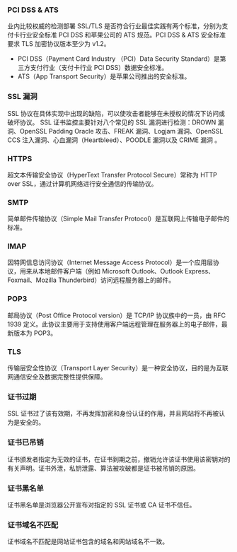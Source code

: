 ### PCI DSS & ATS

业内比较权威的检测部署 SSL/TLS 是否符合行业最佳实践有两个标准，分别为支付卡行业安全标准 PCI DSS 和苹果公司的 ATS 规范。PCI DSS & ATS 安全标准要求 TLS 加密协议版本至少为 v1.2。
- PCI DSS（Payment Card Industry （PCI）Data Security Standard）是第三方支付行业（支付卡行业 PCI DSS）数据安全标准。
- ATS（App Transport Security）是苹果公司推出的安全标准。

### SSL 漏洞

SSL 协议在具体实现中出现的缺陷，可以使攻击者能够在未授权的情况下访问或破坏协议。
SSL 证书监控主要针对八个常见的 SSL 漏洞进行检测：DROWN 漏洞、OpenSSL Padding Oracle 攻击、FREAK 漏洞、Logjam 漏洞、OpenSSL CCS 注入漏洞、心血漏洞（Heartbleed）、POODLE 漏洞以及 CRIME 漏洞 。

### HTTPS

超文本传输安全协议（HyperText Transfer Protocol Secure）常称为 HTTP over SSL，通过计算机网络进行安全通信的传输协议。

### SMTP

简单邮件传输协议（Simple Mail Transfer Protocol）是互联网上传输电子邮件的标准。

### IMAP

因特网信息访问协议（Internet Message Access Protocol）是一个应用层协议，用来从本地邮件客户端（例如 Microsoft Outlook、Outlook Express、Foxmail、Mozilla Thunderbird）访问远程服务器上的邮件。

### POP3

邮局协议（Post Office Protocol version）是 TCP/IP 协议族中的一员，由 RFC 1939 定义。此协议主要用于支持使用客户端远程管理在服务器上的电子邮件，最新版本为 POP3。

### TLS

传输层安全性协议（Transport Layer Security）是一种安全协议，目的是为互联网通信安全及数据完整性提供保障。
 
### 证书过期

SSL 证书过了该有效期，不再发挥加密和身份认证的作用，并且网站将不再被认为是安全的。

### 证书已吊销

证书颁发者指定为无效的证书，在证书到期之前，撤销允许该证书使用该密钥对的有关声明。证书外泄，私钥泄露、算法被攻破都是证书被吊销的原因。

### 证书黑名单

证书黑名单是浏览器公开宣布对指定的 SSL 证书或 CA 证书不信任。

### 证书域名不匹配

证书域名不匹配是网站证书包含的域名和网站域名不一致。


